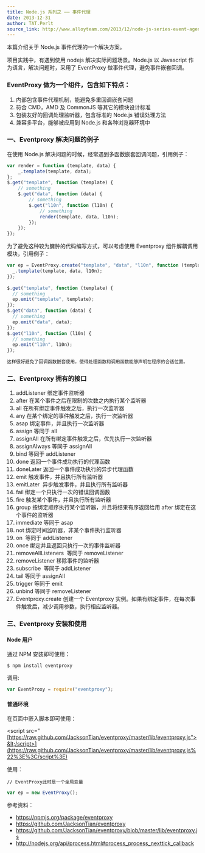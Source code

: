 ```yaml
---
title: Node.js 系列之 —— 事件代理
date: 2013-12-31
author: TAT.Perlt
source_link: http://www.alloyteam.com/2013/12/node-js-series-event-agent/
---
```


<!-- {% raw %} - for jekyll -->

本篇介绍关于 Node.js 事件代理的一个解决方案。

项目实践中，有遇到使用 nodejs 解决实际问题场景。Node.js 以 Javascript 作为语言，解决问题时，采用了 EventProxy 做事件代理，避免事件嵌套回调。

### EventProxy 做为一个组件，包含如下特点：

1.  内部包含事件代理机制，能避免多重回调嵌套问题
2.  符合 CMD，AMD 及 CommonJS 等其它的模块设计标准
3.  包装友好的回调处理监听器，包含标准的 Node.js 错误处理方法
4.  兼容多平台，能够被应用到 Node.js 和各种浏览器环境中

### 一、Eventproxy 解决问题的例子

在使用 Node.js 解决问题的时候，经常遇到多函数嵌套回调问题，引用例子：

```javascript
var render = function (template, data) {
    _.template(template, data);
};
$.get("template", function (template) {
    // something
    $.get("data", function (data) {
        // something
        $.get("l10n", function (l10n) {
            // something
            render(template, data, l10n);
        });
    });
});
```

为了避免这种较为臃肿的代码编写方式，可以考虑使用 Eventproxy 组件解耦调用模块，引用例子：

```javascript
var ep = EventProxy.create("template", "data", "l10n", function (template, data, l10n) {
  _.template(template, data, l10n);
});
 
$.get("template", function (template) {
  // something
  ep.emit("template", template);
});
$.get("data", function (data) {
  // something
  ep.emit("data", data);
});
$.get("l10n", function (l10n) {
  // something
  ep.emit("l10n", l10n);
});
 
这样很好避免了回调函数嵌套使用，使得处理函数和调用函数能够声明在程序的合适位置。
```

### 二、Eventproxy 拥有的接口

1.  addListener 绑定事件监听器
2.  after 在某个事件之后在限制的次数之内执行某个监听器
3.  all 在所有绑定事件触发之后，执行一次监听器
4.  any 在某个绑定的事件触发之后，执行一次监听器
5.  asap 绑定事件，并且执行一次监听器
6.  assign 等同于 all
7.  assignAll 在所有绑定事件触发之后，优先执行一次监听器
8.  assignAlways 等同于 assignAll
9.  bind 等同于 addListener
10. done 返回一个事件成功执行的代理函数
11. doneLater 返回一个事件成功执行的异步代理函数
12. emit 触发事件，并且执行所有监听器
13. emitLater  异步触发事件，并且执行所有监听器
14. fail 绑定一个只执行一次的错误回调函数
15. fire 触发某个事件，并且执行所有监听器
16. group 按绑定顺序执行某个监听器，并且将结果有序返回给用 after 绑定在这个事件的监听器
17. immediate 等同于 asap
18. not 绑定时间监听器，非某个事件执行监听器
19. on  等同于 addListener
20. once 绑定并且返回只执行一次的事件监听器
21. removeAllListeners  等同于 removeListener
22. removeListener 移除事件的监听器
23. subscribe  等同于 addListener
24. tail 等同于 assignAll
25. trigger 等同于 emit
26. unbind 等同于 removeListener
27. Eventproxy.create 创建一个 Eventproxy 实例。如果有绑定事件，在每次事件触发后，减少调用参数，执行相应监听器。

### 三、Eventproxy 安装和使用

#### Node 用户

通过 NPM 安装即可使用：

    $ npm install eventproxy

调用:

```javascript
var EventProxy = require("eventproxy");
```

#### 普通环境

在页面中嵌入脚本即可使用：

&lt;script src="[https://raw.github.com/JacksonTian/eventproxy/master/lib/eventproxy.js">&lt;/script>](https://raw.github.com/JacksonTian/eventproxy/master/lib/eventproxy.js%22%3E%3C/script%3E)

使用：

    // EventProxy此时是一个全局变量

```javascript
var ep = new EventProxy();
```

参考资料：

-   <https://npmjs.org/package/eventproxy>
-   <https://github.com/JacksonTian/eventproxy>
-   <https://github.com/JacksonTian/eventproxy/blob/master/lib/eventproxy.js>
-   <http://nodejs.org/api/process.html#process_process_nexttick_callback>


<!-- {% endraw %} - for jekyll -->